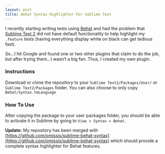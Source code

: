 ```yaml
---
layout: post
title: Behat Syntax Highlighter For Sublime Text
---
```


I recently starting writing tests using [Behat](http://docs.behat.org/en/v2.5/) and had the problem that [Sublime Text 2](http://www.sublimetext.com/) did not have default functionality to help highlight my `.feature` tests (having everything display white on black can get tedious fast).

So...I hit Google and found one or two other plugins that claim to do the job, but after trying them…I wasn’t a big fan. Thus, I created my own plugin.

### Instructions

Download or clone the repository to your `Sublime Text2/Packages/User/` or `Sublime Text2/Packages` folder. You can also choose to only copy `Behat/Syntax.tmLanguage`

### How To Use

After copying the package to your user packages folder, you should be able to activate it in Sublime by going to `View > Syntax > Behat`.

**Update:** My repository has been merged with [https://github.com/omissis/sublime-behat-syntax](https://github.com/omissis/sublime-behat-syntax) which should provide a complete syntax highlighter for Behat features.
